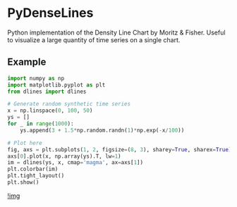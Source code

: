 # PyDenseLines
Python implementation of the Density Line Chart by Moritz &amp; Fisher. Useful to visualize a large quantity of time series on a single chart.


## Example

```python
import numpy as np
import matplotlib.pyplot as plt
from dlines import dlines

# Generate random synthetic time series
x = np.linspace(0, 100, 50)
ys = []
for _ in range(1000):
    ys.append(3 + 1.5*np.random.randn(1)*np.exp(-x/100))

# Plot here
fig, axs = plt.subplots(1, 2, figsize=(8, 3), sharey=True, sharex=True)
axs[0].plot(x, np.array(ys).T, lw=1)
im = dlines(ys, x, cmap='magma', ax=axs[1])
plt.colorbar(im)
plt.tight_layout()
plt.show()
```

[!img](./figures/example.png)
